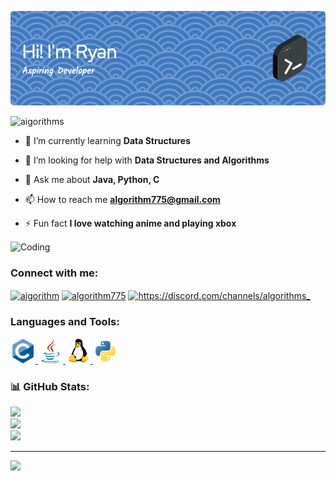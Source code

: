 ![Header](./github-header-image.png)

<p align="left"> <img src="https://komarev.com/ghpvc/?username=aigorithms&label=Profile%20views&color=0e75b6&style=flat" alt="aigorithms" /> </p>

- 🌱 I’m currently learning **Data Structures**

- 🤝 I’m looking for help with **Data Structures and Algorithms**

- 💬 Ask me about **Java, Python, C**

- 📫 How to reach me **algorithm775@gmail.com**

- ⚡ Fun fact **I love watching anime and playing xbox**

<img align="center" alt="Coding" width="200" src="https://upload.wikimedia.org/wikipedia/commons/6/6f/Programming123najra.gif">

<h3 align="left">Connect with me:</h3>
<p align="left">
<a href="https://linkedin.com/in/aigorithm" target="blank"><img align="center" src="https://raw.githubusercontent.com/rahuldkjain/github-profile-readme-generator/master/src/images/icons/Social/linked-in-alt.svg" alt="aigorithm" height="30" width="40" /></a>
<a href="https://www.leetcode.com/algorithm775" target="blank"><img align="center" src="https://raw.githubusercontent.com/rahuldkjain/github-profile-readme-generator/master/src/images/icons/Social/leet-code.svg" alt="algorithm775" height="30" width="40" /></a>
<a href="https://discord.gg/https://discord.com/channels/algorithms_" target="blank"><img align="center" src="https://raw.githubusercontent.com/rahuldkjain/github-profile-readme-generator/master/src/images/icons/Social/discord.svg" alt="https://discord.com/channels/algorithms_" height="30" width="40" /></a>
</p>

<h3 align="left">Languages and Tools:</h3>
<p align="left"> <a href="https://www.cprogramming.com/" target="_blank" rel="noreferrer"> <img src="https://raw.githubusercontent.com/devicons/devicon/master/icons/c/c-original.svg" alt="c" width="40" height="40"/> </a> <a href="https://www.java.com" target="_blank" rel="noreferrer"> <img src="https://raw.githubusercontent.com/devicons/devicon/master/icons/java/java-original.svg" alt="java" width="40" height="40"/> </a> <a href="https://www.linux.org/" target="_blank" rel="noreferrer"> <img src="https://raw.githubusercontent.com/devicons/devicon/master/icons/linux/linux-original.svg" alt="linux" width="40" height="40"/> </a> <a href="https://www.python.org" target="_blank" rel="noreferrer"> <img src="https://raw.githubusercontent.com/devicons/devicon/master/icons/python/python-original.svg" alt="python" width="40" height="40"/> </a> </p>

### 📊 GitHub Stats:
![](https://github-readme-stats.vercel.app/api?username=aigorithms&theme=dark&hide_border=false&include_all_commits=false&count_private=false)<br/>
![](https://github-readme-streak-stats.herokuapp.com/?user=aigorithms&theme=dark&hide_border=false)<br/>
![](https://github-readme-stats.vercel.app/api/top-langs/?username=aigorithms&theme=dark&hide_border=false&include_all_commits=false&count_private=false&layout=compact)

---
[![](https://visitcount.itsvg.in/api?id=aigorithms&icon=0&color=0)](https://visitcount.itsvg.in)

<!-- Proudly created with GPRM ( https://gprm.itsvg.in ) -->

